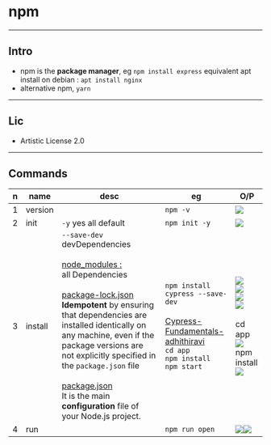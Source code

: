 # npm

---

## Intro
* npm is the **package manager**, eg `npm install express` equivalent apt install on debian : `apt install nginx`
* alternative npm, `yarn`

---

## Lic
* Artistic License 2.0

---

## Commands
|n|name|desc|eg|O/P|
|-|----|----|---|--|
|1|version||`npm -v`|<img src="https://i.imgur.com/4u9OaSV.png">|
|2|init|`-y` yes all default|`npm init -y`|<img src="https://i.imgur.com/zyKftGv.png">|
|3|install|`--save-dev` devDependencies<br/><br/><ins>node_modules :</ins><br/> all Dependencies<br/><br/><ins>package-lock.json</ins><br/>**Idempotent** by ensuring that dependencies are installed identically on any machine, even if the package versions are not explicitly specified in the `package.json` file<br/><br/><ins>package.json</ins><br/>It is the main **configuration** file of your Node.js project.|`npm install cypress --save-dev`<br/><br/><ins>[Cypress-Fundamentals-adhithiravi](https://github.com/adhithiravi/Cypress-Fundamentals)</ins><br/>`cd app`<br/>`npm install`<br/>`npm start`|<img src="https://i.imgur.com/kCH6SWy.png"><br/><img src="https://i.imgur.com/V61n9T2.png"><br/><img src="https://i.imgur.com/59T7jXS.png"><br/><img src="https://i.imgur.com/oeZj3lX.png"><br/><br/>cd app<br/><img src="https://i.imgur.com/jVRkCR8.png"><br/>npm install<br/><img src="https://i.imgur.com/mkZCxze.png">|
|4|run||`npm run open`|<img src="https://i.imgur.com/EOaUoPu.png"><img src="https://i.imgur.com/fEoDsNd.png">|
